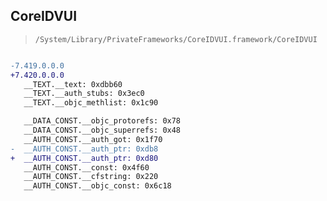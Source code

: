 ## CoreIDVUI

> `/System/Library/PrivateFrameworks/CoreIDVUI.framework/CoreIDVUI`

```diff

-7.419.0.0.0
+7.420.0.0.0
   __TEXT.__text: 0xdbb60
   __TEXT.__auth_stubs: 0x3ec0
   __TEXT.__objc_methlist: 0x1c90

   __DATA_CONST.__objc_protorefs: 0x78
   __DATA_CONST.__objc_superrefs: 0x48
   __AUTH_CONST.__auth_got: 0x1f70
-  __AUTH_CONST.__auth_ptr: 0xdb8
+  __AUTH_CONST.__auth_ptr: 0xd80
   __AUTH_CONST.__const: 0x4f60
   __AUTH_CONST.__cfstring: 0x220
   __AUTH_CONST.__objc_const: 0x6c18

```
